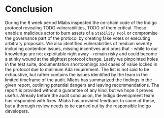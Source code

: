 # Conclusion

During the 6 week period Mlabs inspected the on-chain code of the Indigo protocol revealing TODO vulnerabilities, TODO of them critical. These enable a malicious actor to burn assets of a `Stability Pool` or compromise the governance part of the protocol by creating fake votes or executing arbitrary proposals. We also identified vulnerabilities of medium severity including contention issues, missing incentives and ones that - while to our knowledge are not exploitable right away - remain risky and could become a stinky wound at the slightest protocol change. Lastly we pinpointed holes in the test suite, documentation shortcomings and cases of value locked in the protocol due to minimum Ada requirement. The list is not said to be exhaustive, but rather contains the issues identified by the team in the limited timeframe of the audit. Mlabs has summarized the findings in the given report, outlining potential dangers and leaving recommendations. The report is provided without a guarantee of any kind, but we hope it proves useful. Already before the audit conclusion, the Indigo development team has responded with fixes. Mlabs has provided feedback to some of these, but a thorough review needs to be carried out by the responsible Indigo developers.